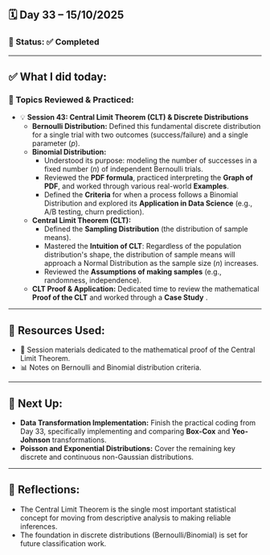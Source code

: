 ## 🗓️ Day 33 – 15/10/2025

### 📍 Status: ✅ Completed

---

## ✅ What I did today:

### 📌 Topics Reviewed & Practiced:
- 💡 **Session 43: Central Limit Theorem (CLT) & Discrete Distributions**
  - **Bernoulli Distribution:** Defined this fundamental discrete distribution for a single trial with two outcomes (success/failure) and a single parameter ($p$).
  - **Binomial Distribution:**
    - Understood its purpose: modeling the number of successes in a fixed number ($n$) of independent Bernoulli trials.
    - Reviewed the **PDF formula**, practiced interpreting the **Graph of PDF**, and worked through various real-world **Examples**.
    - Defined the **Criteria** for when a process follows a Binomial Distribution and explored its **Application in Data Science** (e.g., A/B testing, churn prediction).
  - **Central Limit Theorem (CLT):**
    - Defined the **Sampling Distribution** (the distribution of sample means).
    - Mastered the **Intuition of CLT**: Regardless of the population distribution's shape, the distribution of sample means will approach a Normal Distribution as the sample size ($n$) increases.
    - Reviewed the **Assumptions of making samples** (e.g., randomness, independence).
  - **CLT Proof & Application:** Dedicated time to review the mathematical **Proof of the CLT** and worked through a **Case Study** .

---

## 📘 Resources Used:
- 📄 Session materials dedicated to the mathematical proof of the Central Limit Theorem.
- 📊 Notes on Bernoulli and Binomial distribution criteria.

---

## 🔄 Next Up:
- **Data Transformation Implementation:** Finish the practical coding from Day 33, specifically implementing and comparing **Box-Cox** and **Yeo-Johnson** transformations.
- **Poisson and Exponential Distributions:** Cover the remaining key discrete and continuous non-Gaussian distributions.

---

## 📝 Reflections:
- The Central Limit Theorem is the single most important statistical concept for moving from descriptive analysis to making reliable inferences.
- The foundation in discrete distributions (Bernoulli/Binomial) is set for future classification work.
